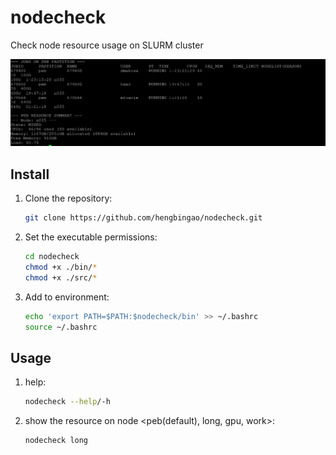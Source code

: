 # nodecheck
Check node resource usage on SLURM cluster

![trash files](https://github.com/hengbingao/nodecheck/blob/main/png/nodecheck.png)



## **Install**

1. Clone the repository:

    ```bash
    git clone https://github.com/hengbingao/nodecheck.git
    ```

2. Set the executable permissions:

    ```bash
    cd nodecheck
    chmod +x ./bin/*
    chmod +x ./src/*
    ```

3. Add to environment:

    ```bash
    echo 'export PATH=$PATH:$nodecheck/bin' >> ~/.bashrc
    source ~/.bashrc
    ```
## **Usage**

1. help:

    ```bash
    nodecheck --help/-h
    ```
2. show the resource on node <peb(default), long, gpu, work>:

    ```bash
    nodecheck long 
    ```


